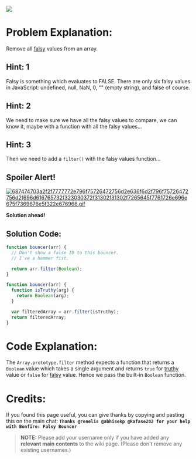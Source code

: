 ![](http://i.imgur.com/GluUbAz.jpg)

# Problem Explanation:
Remove all [falsy](https://github.com/FreeCodeCamp/FreeCodeCamp/wiki/js-falsy) values from an array.

## Hint: 1
Falsy is something which evaluates to FALSE. There are only six falsy values in JavaScript: undefined, null, NaN, 0, "" (empty string), and false of course.

## Hint: 2
We need to make sure we have all the falsy values to compare, we can know it, maybe with a function with all the falsy values...

## Hint: 3
Then we need to add a `filter()` with the falsy values function...

## Spoiler Alert!
[![687474703a2f2f7777772e796f75726472756d2e636f6d2f796f75726472756d2f696d616765732f323030372f31302f31302f7265645f7761726e696e675f7369676e5f322e676966.gif](https://files.gitter.im/FreeCodeCamp/Wiki/nlOm/thumb/687474703a2f2f7777772e796f75726472756d2e636f6d2f796f75726472756d2f696d616765732f323030372f31302f31302f7265645f7761726e696e675f7369676e5f322e676966.gif)](https://files.gitter.im/FreeCodeCamp/Wiki/nlOm/687474703a2f2f7777772e796f75726472756d2e636f6d2f796f75726472756d2f696d616765732f323030372f31302f31302f7265645f7761726e696e675f7369676e5f322e676966.gif)

**Solution ahead!**

## Solution Code:

```js
function bouncer(arr) {
  // Don't show a false ID to this bouncer.
  // I've a hammer fist.

  return arr.filter(Boolean);
}
```

```js
function bouncer(arr) {
  function isTruthy(arg) {
    return Boolean(arg);
  }

  var filteredArray = arr.filter(isTruthy);
  return filteredArray;
}
```

# Code Explanation:
The `Array.prototype.filter` method expects a function that returns a `Boolean` value which takes a single argument and returns `true` for [truthy](https://github.com/FreeCodeCamp/FreeCodeCamp/wiki/js-truthy) value or `false` for [falsy](https://github.com/FreeCodeCamp/FreeCodeCamp/wiki/js-falsy) value. Hence we pass the built-in `Boolean` function.

# Credits:
If you found this page useful, you can give thanks by copying and pasting this on the main chat: **`Thanks @renelis @abhisekp @Rafase282 for your help with Bonfire: Falsy Bouncer`**

> **NOTE:** Please add your username only if you have added any **relevant main contents** to the wiki page. (Please don't remove any existing usernames.)

